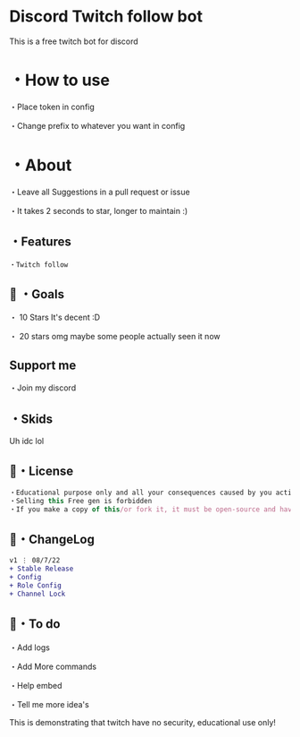 # Discord Twitch follow bot
This is a free twitch bot for discord

# ・How to use
・Place token in config

・Change prefix to whatever you want in config

# ・About

・Leave all Suggestions in a pull request or issue

・It takes 2 seconds to star, longer to maintain :)

## ・Features
```
・Twitch follow

```

## 🥅 ・Goals

・ 10 Stars It's decent :D

・ 20 stars omg maybe some people actually seen it now

## Support me
・Join my discord

## ・Skids
Uh idc lol

## 📄・License

```js
・Educational purpose only and all your consequences caused by you actions is your responsibility
・Selling this Free gen is forbidden
・If you make a copy of this/or fork it, it must be open-source and have credits linking to this repo
```

## 💭・ChangeLog

```diff
v1 ⋮ 08/7/22
+ Stable Release
+ Config
+ Role Config
+ Channel Lock
```

## 💭・To do

・Add logs

・Add More commands

・Help embed

・Tell me more idea's

This is demonstrating that twitch have no security, educational use only!

























